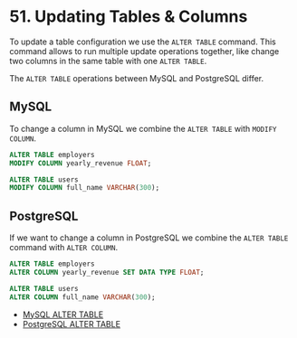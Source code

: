 # 51. Updating Tables & Columns

To update a table configuration we use the `ALTER TABLE` command. This command allows to run multiple update operations together, like change two columns in the same table with one `ALTER TABLE`.

The `ALTER TABLE` operations between MySQL and PostgreSQL differ.

## MySQL

To change a column in MySQL we combine the `ALTER TABLE` with `MODIFY COLUMN`.

```sql
ALTER TABLE employers
MODIFY COLUMN yearly_revenue FLOAT;

ALTER TABLE users
MODIFY COLUMN full_name VARCHAR(300);
```

## PostgreSQL

If we want to change a column in PostgreSQL we combine the `ALTER TABLE` command with `ALTER COLUMN`.

```sql
ALTER TABLE employers
ALTER COLUMN yearly_revenue SET DATA TYPE FLOAT;

ALTER TABLE users
ALTER COLUMN full_name VARCHAR(300);
```

- [MySQL ALTER TABLE](https://dev.mysql.com/doc/refman/8.0/en/alter-table.html)
- [PostgreSQL ALTER TABLE](https://www.postgresql.org/docs/current/sql-altertable.html)
